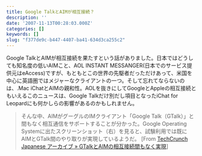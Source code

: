 ```yaml
---
title: Google TalkとAIMが相互接続？
description: ''
date: '2007-11-13T00:28:03.000Z'
categories: []
keywords: []
slug: "f377de9c-b447-4407-ba41-634d3ca255c2"
---
```

Google TalkとAIMが相互接続を果たすという話がありました。日本ではどうしても知名度の低いAIMこと、AOL INSTANT MESSANGER(日本でのサービス提供元はeAccess)ですが、もともとこの世界の先駆者だっただけあって、米国を中心に英語圏ではメジャーなクライアントの一つ。そして忘れてならないのは、.Mac iChatとAIMの親和性。AOLを抜きにしてGoogleとAppleの相互接続ともいえるこのニュースは、Google Talkだけ別だし項目となったiChat for Leopardにも何かしらの影響があるのかもしれません。

> そんな中、AIMがグーグルのIMクライアント「Google Talk（GTalk）」と間もなく相互通信をサポートすることが分かった。Google Operating Systemに出たスクリーンショット（右）を見ると、試験利用では既にAIMとGTalk間のやり取りが実現しているようだ。 \[From [TechCrunch Japanese アーカイブ » GTalkとAIMの相互接続間もなく実現](http://jp.techcrunch.com/archives/thats-your-aim-in-my-gtalk/)\]